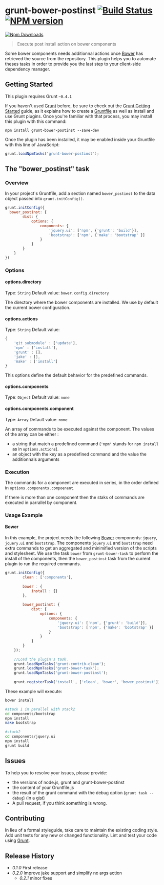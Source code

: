 # grunt-bower-postinst [![Build Status](https://travis-ci.org/krampstudio/grunt-bower-postinst.png?branch=master)](https://travis-ci.org/krampstudio/grunt-bower-postinst) [![NPM version](https://badge.fury.io/js/ggrunt-bower-postinst.png)](http://badge.fury.io/js/grunt-bower-postinst)

[![Npm Downloads](https://nodei.co/npm/grunt-bower-postinst.png?downloads=true&stars=true)](https://nodei.co/npm/grunt-bower-postinst.png?downloads=true&stars=true)

> Execute post install action on bower components

Some bower components needs additionnal actions once [Bower][bower] has retrieved the source from the repository. This plugin helps you to automate theses tasks in order to provide you the last step to your client-side dependency manager. 

## Getting Started

This plugin requires Grunt `~0.4.1`

If you haven't used [Grunt](http://gruntjs.com/) before, be sure to check out the [Grunt Getting Started](http://gruntjs.com/getting-started) guide, as it explains how to create a [Gruntfile](http://gruntjs.com/sample-gruntfile) as well as install and use Grunt plugins. Once you're familiar with that process, you may install this plugin with this command:


```shell
npm install grunt-bower-postinst --save-dev
```

Once the plugin has been installed, it may be enabled inside your Gruntfile with this line of JavaScript:

```js
grunt.loadNpmTasks('grunt-bower-postinst');
```

## The "bower_postinst" task

### Overview
In your project's Gruntfile, add a section named `bower_postinst` to the data object passed into `grunt.initConfig()`.

```js
grunt.initConfig({
  bower_postinst: {
        dist: {
            options: {
                components: {
                    'jquery.ui': ['npm', {'grunt': 'build'}],
                    'bootstrap': ['npm', {'make': 'bootstrap' }]
                }
            }
        }
    }
})
```

### Options

#### options.directory
Type: `String`
Default value: `bower.config.directory`

The directory where the bower components are installed. We use by default the current bower configuration.

#### options.actions
Type: `String`
Default value: 
```js
{
    'git submodule' : ['update'],
    'npm' : ['install'],
    'grunt' : [],
    'jake' : [],
    'make' : ['install']
}
```

This options define the default behavior for the predefined commands. 


#### options.components
Type: `Object`
Default value: `none`

#### options.components.component
Type: `Array`
Default value: `none`

An array of commands to be executed against the component. The values of the array can be either :
 - a string that match a predefined command (`'npm'` stands for `npm install` as in `options.actions`).
 - an object with the key as a  predefined command and the value the additionnals arguments

### Execution

The commands for a component are executed in series, in the order defined in `options.components.compoenent`.

If there is more than one component then the staks of commands are executed in parrallel by component.

### Usage Example

#### Bower 
In this example, the project needs the following [Bower][bower] components: `jquery`, `jquery.ui` and `bootstrap`. The components `jquery.ui` and `bootstrap` need extra commands to get an aggregated and minimified version of the scripts and stylesheet. 
We use the task `bower` from `grunt-bower-task` to perform the install of the components, then the `bower_postinst` task from the current plugin to run the required commands.

```js
grunt.initConfig({
        clean : ['components'],
        
        bower : {
            install : {}  
        },
        
        bower_postinst: {
            dist: {
                options: {
                    components: {
                        'jquery.ui': ['npm', {'grunt': 'build'}],
                        'bootstrap': ['npm', {'make': 'bootstrap' }]
                    }
                }
            }
        }    
    });
    
    //Load the plugin's task.
    grunt.loadNpmTasks('grunt-contrib-clean');
    grunt.loadNpmTasks('grunt-bower-task');
    grunt.loadNpmTasks('grunt-bower-postinst');
    
    grunt.registerTask('install', ['clean', 'bower', 'bower_postinst']);
```

These example will execute:
```bash
bower install

#stack 1 in parallel with stack2
cd components/bootstrap
npm install
make bootstrap
 
#stack2
cd components/jquery.ui
npm install
grunt build
```

## Issues

To help you to resolve your issues, please provide:
 - the versions of node.js, grunt and grunt-bower-postinst
 - the content of your Gruntfile.js
 - the result of the grunt command with the debug option (`grunt task --debug`) (in a [gist](https://gist.github.com/))
 - A pull request, if you think something is wrong.
 

## Contributing

In lieu of a formal styleguide, take care to maintain the existing coding style. Add unit tests for any new or changed functionality. Lint and test your code using [Grunt](http://gruntjs.com/).

## Release History

* _0.1.0_ First release
* _0.2.0_ Improve jake support and simplify no args action
  * _0.2.1_ minor fixes


[bower]: https://bower.io
